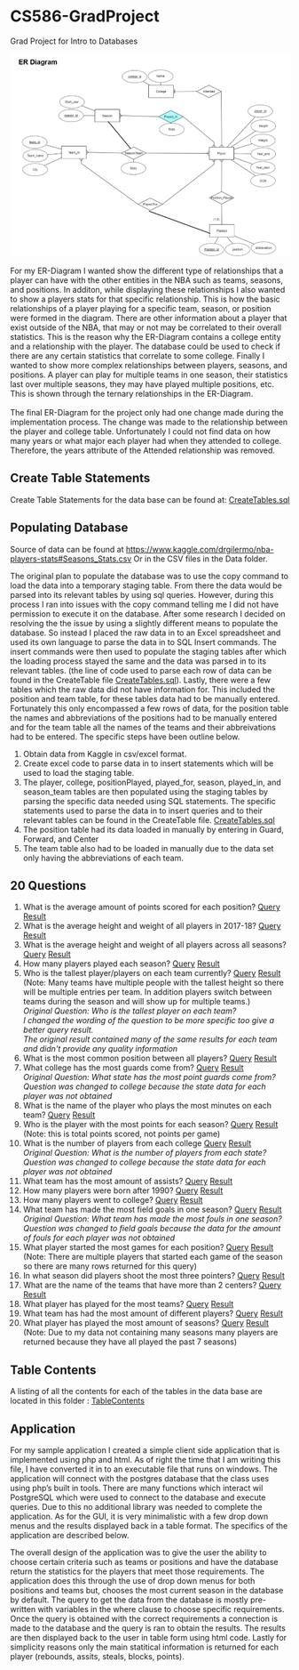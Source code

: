 # CS586-GradProject
Grad Project for Intro to Databases

![alt text](https://github.com/caameron/CS586-GradProject/blob/master/ER-Diagram.PNG)

For my ER-Diagram I wanted show the different type of relationships that a player can have with the other entities
in the NBA such as teams, seasons, and positions. In additon, while displaying these relationships I also wanted to show
a players stats for that specific relationship. This is how the basic relationships of a player playing for a specific team, 
season, or position were formed in the diagram. There are other information about a player that exist outside of the NBA,
that may or not may be correlated to their overall statistics. This is the reason why the ER-Diagram contains a college entity
and a relationship with the player. The database could be used to check if there are any certain statistics that correlate
to some college. Finally I wanted to show more complex relationships between players, seasons, and positions. A player can play for
multiple teams in one season, their statistics last over multiple seasons, they may have played multiple positions, etc. This is
shown through the ternary relationships in the ER-Diagram. <br /> <br />
The final ER-Diagram for the project only had one change made during the implementation process. The change was made to the
relationship between the player and college table. Unfortunately I could not find data on how many years or what major each
player had when they attended to college. Therefore, the years attribute of the Attended relationship was removed.

## Create Table Statements
Create Table Statements for the data base can be found at: [CreateTables.sql](https://github.com/caameron/CS586-GradProject/blob/master/CreateTables/CreateTable.sql)

## Populating Database

Source of data can be found at https://www.kaggle.com/drgilermo/nba-players-stats#Seasons_Stats.csv
Or in the CSV files in the Data folder.

The original plan to populate the database was to use the copy command to load the data into a temporary staging table. From
there the data would be parsed into its relevant tables by using sql queries. However, during this process I ran into issues with
the copy command telling me I did not have permission to execute it on the database. After some research I decided on resolving the
the issue by using a slightly different means to populate the database. So instead I placed the raw data in to an Excel spreadsheet
and used its own language to parse the data in to SQL Insert commands. The insert commands were then used to populate the staging tables
after which the loading process stayed the same and the data was parsed in to its relevant tables.
(the line of code used to parse each row of data can be found in the CreateTable file [CreateTables.sql](https://github.com/caameron/CS586-GradProject/blob/master/CreateTables/CreateTable.sql)).
Lastly, there were a few tables which the raw data did not have information for. This included the position and team table, for these
tables data had to be manually entered. Fortunately this only encompassed a few rows of data, for the position table the names and 
abbreviations of the positions had to be manually entered and for the team table all the names of the teams and their abbreivations
had to be entered.
The specific steps have been outline below.

1. Obtain data from Kaggle in csv/excel format.
2. Create excel code to parse data in to insert statements which will be used to load the staging table.
3. The player, college, positionPlayed, played_for, season, played_in, and season_team tables are then populated using the staging
   tables by parsing the specific data needed using SQL statements. The specific statements used to parse the data in to insert
   queries and to their relevant tables can be found in the CreateTable file. [CreateTables.sql](https://github.com/caameron/CS586-GradProject/blob/master/CreateTables/CreateTable.sql)
4. The position table had its data loaded in manually by entering in Guard, Forward, and Center
5. The team table also had to be loaded in manually due to the data set only having the abbreviations of each team.

## 20 Questions

1. What is the average amount of points scored for each position?
   [Query](https://github.com/caameron/CS586-GradProject/blob/master/Queries/1.sql)
   [Result](https://github.com/caameron/CS586-GradProject/blob/master/Query_Results/Result1.csv)
2. What is the average height and weight of all players in 2017-18?
   [Query](https://github.com/caameron/CS586-GradProject/blob/master/Queries/2.sql)
   [Result](https://github.com/caameron/CS586-GradProject/blob/master/Query_Results/Result2.csv)
3. What is the average height and weight of all players across all seasons?
   [Query](https://github.com/caameron/CS586-GradProject/blob/master/Queries/3.sql)
   [Result](https://github.com/caameron/CS586-GradProject/blob/master/Query_Results/Result3.csv)
4. How many players played each season?
   [Query](https://github.com/caameron/CS586-GradProject/blob/master/Queries/4.sql)
   [Result](https://github.com/caameron/CS586-GradProject/blob/master/Query_Results/Result4.csv)
5. Who is the tallest player/players on each team currently?
   [Query](https://github.com/caameron/CS586-GradProject/blob/master/Queries/5.sql)
   [Result](https://github.com/caameron/CS586-GradProject/blob/master/Query_Results/Result5.csv) <br />
   (Note: Many teams have multiple people with the tallest height so there will be multiple entries per team.
   In addition players switch between teams during the season and will show up for multiple teams.) <br />
   *Original Question: Who is the tallest player on each team?* <br />
   *I changed the wording of the question to be more specific too give a better query result.* <br />
   *The original result contained many of the same results for each team and didn't provide any quality information*
6. What is the most common position between all players?
   [Query](https://github.com/caameron/CS586-GradProject/blob/master/Queries/6.sql)
   [Result](https://github.com/caameron/CS586-GradProject/blob/master/Query_Results/Result6.csv)
7. What college has the most guards come from?
   [Query](https://github.com/caameron/CS586-GradProject/blob/master/Queries/7.sql)
   [Result](https://github.com/caameron/CS586-GradProject/blob/master/Query_Results/Result7.csv) <br />
   *Original Question: What state has the most point guards come from?* <br />
   *Question was changed to college because the state data for each player was not obtained*
8. What is the name of the player who plays the most minutes on each team?
   [Query](https://github.com/caameron/CS586-GradProject/blob/master/Queries/8.sql)
   [Result](https://github.com/caameron/CS586-GradProject/blob/master/Query_Results/Result8.csv)
9. Who is the player with the most points for each season?
   [Query](https://github.com/caameron/CS586-GradProject/blob/master/Queries/9.sql)
   [Result](https://github.com/caameron/CS586-GradProject/blob/master/Query_Results/Result9.csv) <br />
   (Note: this is total points scored, not points per game)
10. What is the number of players from each college
   [Query](https://github.com/caameron/CS586-GradProject/blob/master/Queries/10.sql)
   [Result](https://github.com/caameron/CS586-GradProject/blob/master/Query_Results/Result10.csv) <br />
   *Original Question: What is the number of players from each state?* <br />
   *Question was changed to college because the state data for each player was not obtained*
11. What team has the most amount of assists?
   [Query](https://github.com/caameron/CS586-GradProject/blob/master/Queries/11.sql)
   [Result](https://github.com/caameron/CS586-GradProject/blob/master/Query_Results/Result11.csv)
12. How many players were born after 1990?
   [Query](https://github.com/caameron/CS586-GradProject/blob/master/Queries/12.sql)
   [Result](https://github.com/caameron/CS586-GradProject/blob/master/Query_Results/Result12.csv)
13. How many players went to college?
   [Query](https://github.com/caameron/CS586-GradProject/blob/master/Queries/13.sql)
   [Result](https://github.com/caameron/CS586-GradProject/blob/master/Query_Results/Result13.csv)
14. What team has made the most field goals in one season?
   [Query](https://github.com/caameron/CS586-GradProject/blob/master/Queries/14.sql)
   [Result](https://github.com/caameron/CS586-GradProject/blob/master/Query_Results/Result14.csv) <br />
   *Original Question: What team has made the most fouls in one season?* <br />
   *Question was changed to field goals because the data for the amount of fouls for each player was not obtained*
15. What player started the most games for each position?
   [Query](https://github.com/caameron/CS586-GradProject/blob/master/Queries/15.sql)
   [Result](https://github.com/caameron/CS586-GradProject/blob/master/Query_Results/Result15.csv) <br />
   (Note: There are multiple players that started each game of the season so there are many rows returned for this query)
16. In what season did players shoot the most three pointers?
   [Query](https://github.com/caameron/CS586-GradProject/blob/master/Queries/16.sql)
   [Result](https://github.com/caameron/CS586-GradProject/blob/master/Query_Results/Result16.csv)
17. What are the name of the teams that have more than 2 centers?
   [Query](https://github.com/caameron/CS586-GradProject/blob/master/Queries/17.sql)
   [Result](https://github.com/caameron/CS586-GradProject/blob/master/Query_Results/Result17.csv)
18. What player has played for the most teams?
   [Query](https://github.com/caameron/CS586-GradProject/blob/master/Queries/18.sql)
   [Result](https://github.com/caameron/CS586-GradProject/blob/master/Query_Results/Result18.csv)
19. What team has had the most amount of different players?
   [Query](https://github.com/caameron/CS586-GradProject/blob/master/Queries/19.sql)
   [Result](https://github.com/caameron/CS586-GradProject/blob/master/Query_Results/Result19.csv)
20. What player has played the most amount of seasons?
   [Query](https://github.com/caameron/CS586-GradProject/blob/master/Queries/20.sql)
   [Result](https://github.com/caameron/CS586-GradProject/blob/master/Query_Results/Result20.csv) <br />
   (Note: Due to my data not containing many seasons many players are returned because they have all played the past 7 seasons)
   
## Table Contents
A listing of all the contents for each of the tables in the data base are located in this folder : [TableContents](https://github.com/caameron/CS586-GradProject/tree/master/TablesContents)

## Application
For my sample application I created a simple client side application that is implemented using php and html. As of right the time
that I am writing this file, I have converted it in to an executable file that runs on windows. The application will connect with
the postgres database that the class uses using php’s built in tools. There are many functions which interact wil PostgreSQL which
were used to connect to the database and execute queries. Due to this no additional library was needed to complete the application.
As for the GUI, it is very minimalistic with a few drop down menus and the results displayed back in a table format.
The specifics of the application are described below.

The overall design of the application was to give the user the ability to choose certain criteria such as teams or positions and
have the database return the statistics for the players that meet those requirements. The application does this through the use
of drop down menus for both positions and teams but, chooses the most current season in the database by default. The query to get
the data from the database is mostly pre-written with variables in the where clause to choose specific requirements. Once the query
is obtained with the correct requirements a connection is made to the database and the query is ran to obtain the results. The results
are then displayed back to the user in table form using html code. Lastly for simplicity reasons only the main statitical information
is returned for each player (rebounds, assits, steals, blocks, points).

